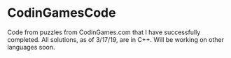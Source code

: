 # CodinGamesCode
Code from puzzles from CodinGames.com that I have successfully completed. All solutions, as of 3/17/19, are in C++. Will be working on other languages soon.
